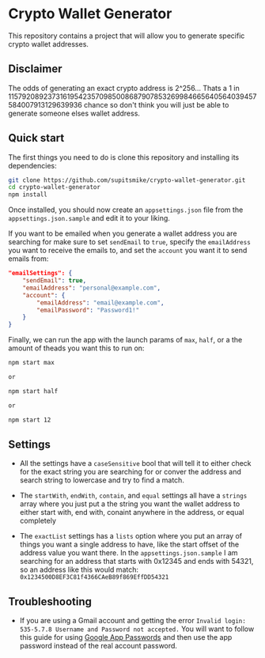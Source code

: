# Crypto Wallet Generator
This repository contains a project that will allow you to generate specific crypto wallet addresses.

## Disclaimer

The odds of generating an exact crypto address is 2^256... Thats a 1 in 115792089237316195423570985008687907853269984665640564039457584007913129639936 chance so don't think you will just be able to generate someone elses wallet address.

## Quick start

The first things you need to do is clone this repository and installing its dependencies:

```sh
git clone https://github.com/supitsmike/crypto-wallet-generator.git
cd crypto-wallet-generator
npm install
```

Once installed, you should now create an `appsettings.json` file from the `appsettings.json.sample` and edit it to your liking. 

If you want to be emailed when you generate a wallet address you are searching for make sure to set `sendEmail` to `true`, specify the `emailAddress` you want to receive the emails to, and set the `account` you want it to send emails from:

```json
"emailSettings": {
    "sendEmail": true,
    "emailAddress": "personal@example.com",
    "account": {
        "emailAddress": "email@example.com",
        "emailPassword": "Password1!"
    }
}
```

Finally, we can run the app with the launch params of `max`, `half`, or a the amount of theads you want this to run on:

```sh
npm start max

or

npm start half

or

npm start 12
```

## Settings

- All the settings have a `caseSensitive` bool that will tell it to either check for the exact string you are searching for or conver the address and search string to lowercase and try to find a match.

- The `startWith`, `endWith`, `contain`, and `equal` settings all have a `strings` array where you just put a the string you want the wallet address to either start with, end with, conaint anywhere in the address, or equal completely 

- The `exactList` settings has a `lists` option where you put an array of things you want a single address to have, like the start offset of the address value you want there. In the `appsettings.json.sample` I am searching for an address that starts with 0x12345 and ends with 54321, so an address like this would match: `0x1234500D8EF3C81f4366CAeB89f869EffDD54321`

## Troubleshooting

- If you are using a Gmail account and getting the error `Invalid login: 535-5.7.8 Username and Password not accepted.` You will want to follow this guide for using [Google App Passwords](https://support.google.com/mail/answer/185833?hl=en&ref_topic=3394217&sjid=8545916151730396874-NA) and then use the app password instead of the real account password.
